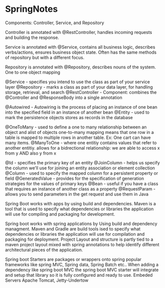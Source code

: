 # SpringNotes

Components: Controller, Service, and Repository

Controller is annotated with @RestController, handles incoming requests and building the response. 

Service is annotated with @Service, contains all business logic, describes verbs/actions, ensures business object state. Often has the same methods of repository but with a different focus. 

Repository is annotated with @Repository, describes nouns of the system. One to one object mapping

@Service - specifies you intend to use the class as part of your service layer
@Repository - marks a class as part of your data layer, for handling storage, retrieval, and search
@RestController - Component: combines the @Controller and @ResponseBody into a single annotation


@Autowired - Autowiring is the process of placing an instance of one bean into the specified field in an instance of another bean
@Entity - used to mark the persistence objects stores as records in the database

@OneToMany - used to define a one to many relationship between an object and alist of objects one-to-many mapping means that one row in a table is mapped to multiple rows in another table. Ex: One cart can have many items.
@ManyToOne -  where one entitiy contains values that refer to another entitiy. allows for a bidrectional relationship: we are able to access x from y AND also y from x

@Id -  specifies the primary key of an entity
@JoinColumn - helps us specify the column we'll use for joining an entity association or element collection
@Column - used to specify the mapped column for a persistent property or field
@GeneratedValue - provides for the specification of generation strategies for the values of primary keys
@Bean - useful if you have a class that requires an instance of another class as a property
@RequestParam -  allows you to send parameters in the get request and use them in Java

Spring Boot works with apps by using build and dependencies. Maven is a tool that is used to specify what dependencies or libraries the application will use for compiling and packaging for development. 

Spring boot works with spring applications by Using build and dependency managment. 
Maven and Gradle are build tools ised to specify what dependencies or libraries the application will use for compilation and packaging for deployment.
Project Layout and structure is partly tied to a maven project layout mixed with spring annotations to help identify different architectural pieces of the application. 

Spring boot Starters are packages or wrappers onto spring popular frameworks like spring MVC, Spring data, Spring Batch etc.. When adding a dependency like spring boot MVC the spring boot MVC starter will integrate and setup that library so it is fully configured and ready to use. Embeded Servers Apache Tomcat, Jetty-Undertow




